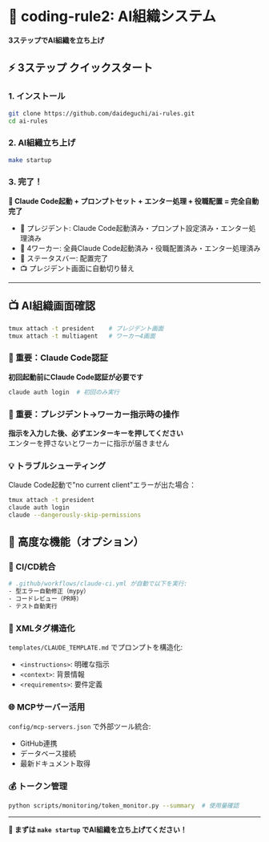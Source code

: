# 🚀 coding-rule2: AI組織システム

**3ステップでAI組織を立ち上げ**

## ⚡ 3ステップ クイックスタート

### 1. インストール
```bash
git clone https://github.com/daideguchi/ai-rules.git
cd ai-rules
```

### 2. AI組織立ち上げ
```bash
make startup
```

### 3. 完了！
**🚀 Claude Code起動 + プロンプトセット + エンター処理 + 役職配置 = 完全自動完了**  
- 👑 プレジデント: Claude Code起動済み・プロンプト設定済み・エンター処理済み  
- 👥 4ワーカー: 全員Claude Code起動済み・役職配置済み・エンター処理済み  
- 🎨 ステータスバー: 配置完了  
- 📺 プレジデント画面に自動切り替え

---

## 📺 AI組織画面確認

```bash
tmux attach -t president    # プレジデント画面
tmux attach -t multiagent   # ワーカー4画面
```

### 🔴 重要：Claude Code認証
**初回起動前にClaude Code認証が必要です**
```bash
claude auth login  # 初回のみ実行
```

### 🔴 重要：プレジデント→ワーカー指示時の操作
**指示を入力した後、必ずエンターキーを押してください**  
エンターを押さないとワーカーに指示が届きません

### 💡 トラブルシューティング
Claude Code起動で"no current client"エラーが出た場合：
```bash
tmux attach -t president
claude auth login
claude --dangerously-skip-permissions
```

## 🔧 高度な機能（オプション）

### 🤖 CI/CD統合
```bash
# .github/workflows/claude-ci.yml が自動で以下を実行:
- 型エラー自動修正（mypy）
- コードレビュー（PR時）
- テスト自動実行
```

### 📝 XMLタグ構造化
`templates/CLAUDE_TEMPLATE.md` でプロンプトを構造化:
- `<instructions>`: 明確な指示
- `<context>`: 背景情報
- `<requirements>`: 要件定義

### 🌐 MCPサーバー活用
`config/mcp-servers.json` で外部ツール統合:
- GitHub連携
- データベース接続
- 最新ドキュメント取得

### 💰 トークン管理
```bash
python scripts/monitoring/token_monitor.py --summary  # 使用量確認
```

---

**🎯 まずは `make startup` でAI組織を立ち上げてください！**